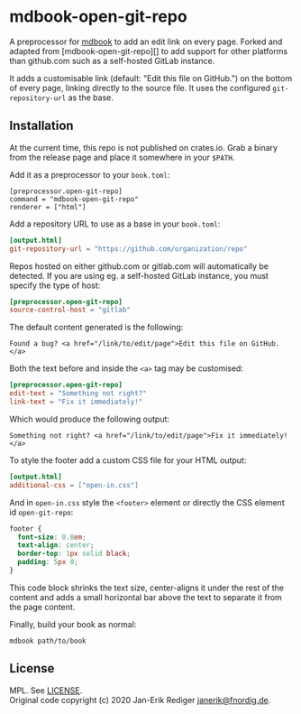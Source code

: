 # mdbook-open-git-repo

A preprocessor for [mdbook][] to add an edit link on every page. Forked and adapted from
[mdbook-open-git-repo][] to add support for other platforms than github.com such as a
self-hosted GitLab instance.

[mdbook]: https://github.com/rust-lang/mdBook
[mdbook-open-on-gh]: https://github.com/badboy/mdbook-open-on-gh

It adds a customisable link (default: "Edit this file on GitHub.") on the bottom
of every page, linking directly to the source file. It uses the configured
`git-repository-url` as the base.

## Installation

At the current time, this repo is not published on crates.io. Grab a binary from the release page
and place it somewhere in your `$PATH`.

Add it as a preprocessor to your `book.toml`:

```
[preprocessor.open-git-repo]
command = "mdbook-open-git-repo"
renderer = ["html"]
```

Add a repository URL to use as a base in your `book.toml`:

```toml
[output.html]
git-repository-url = "https://github.com/organization/repo"
```

Repos hosted on either github.com or gitlab.com will automatically be detected.
If you are using eg. a self-hosted GitLab instance, you must specify the type
of host:

```toml
[preprocessor.open-git-repo]
source-control-host = "gitlab"
```

The default content generated is the following:

```
Found a bug? <a href="/link/to/edit/page">Edit this file on GitHub.</a>
```

Both the text before and inside the `<a>` tag may be customised:

```toml
[preprocessor.open-git-repo]
edit-text = "Something not right?"
link-text = "Fix it immediately!"
```

Which would produce the following output:

```
Something not right? <a href="/link/to/edit/page">Fix it immediately!</a>
```


To style the footer add a custom CSS file for your HTML output:

```toml
[output.html]
additional-css = ["open-in.css"]
```

And in `open-in.css` style the `<footer>` element or directly the CSS element id `open-git-repo`:

```css
footer {
  font-size: 0.8em;
  text-align: center;
  border-top: 1px solid black;
  padding: 5px 0;
}
```

This code block shrinks the text size, center-aligns it under the rest of the content
and adds a small horizontal bar above the text to separate it from the page content.


Finally, build your book as normal:

```
mdbook path/to/book
```

## License

MPL. See [LICENSE](LICENSE).  
Original code copyright (c) 2020 Jan-Erik Rediger <janerik@fnordig.de>.
